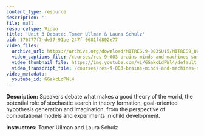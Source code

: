 ```yaml
---
content_type: resource
description: ''
file: null
resourcetype: Video
title: 'Unit 3 Debate: Tomer Ullman & Laura Schulz'
uid: 176777f7-de37-91be-247f-0681fd802e77
video_files:
  archive_url: https://archive.org/download/MITRES.9-003SU15/MITRES9_003SU15_Unit_3_300k.mp4
  video_captions_file: /courses/res-9-003-brains-minds-and-machines-summer-course-summer-2015/f36f723af9385fecb3f9d93bea7519df_GGakcLdPWl4.vtt
  video_thumbnail_file: https://img.youtube.com/vi/GGakcLdPWl4/default.jpg
  video_transcript_file: /courses/res-9-003-brains-minds-and-machines-summer-course-summer-2015/52250268a127ef63505ffaa5ab89c11f_GGakcLdPWl4.pdf
video_metadata:
  youtube_id: GGakcLdPWl4
---
```


**Description:** Speakers debate what makes a good theory of the world, the potential role of stochastic search in theory formation, goal-oriented hypothesis generation and imagination, from the perspective of computational models and experiments in child development.

**Instructors:** Tomer Ullman and Laura Schulz